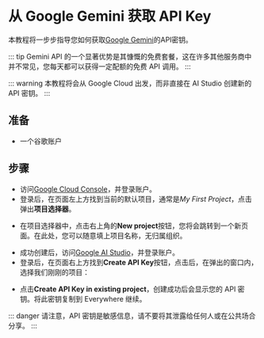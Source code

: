 <script lang="ts" setup>
  import HorizontalCenterImg from "/.vitepress/components/Common/HorizontalCenterImg.vue";
</script>

# 从 Google Gemini 获取 API Key

本教程将一步步指导您如何获取[Google Gemini](https://cloud.google.com/gemini)的API密钥。

::: tip
Gemini API 的一个显著优势是其慷慨的免费套餐，这在许多其他服务商中并不常见，您每天都可以获得一定配额的免费 API 调用。
:::

::: warning
本教程将会从 Google Cloud 出发，而非直接在 AI Studio 创建新的 API 密钥。
:::

## 准备

- 一个谷歌账户

## 步骤

- 访问[Google Cloud Console](https://console.cloud.google.com/)，并登录账户。
- 登录后，在页面左上方找到当前的默认项目，通常是*My First Project*，点击弹出**项目选择器**。

<HorizontalCenterImg
    src="/model-provider/google/project-manager.webp"
    alt="Project Manager"
    width="600px"
  />

- 在项目选择器中，点击右上角的**New project**按钮，您将会跳转到一个新页面。在此处，您可以随意填上项目名称，无归属组织。

<HorizontalCenterImg
    src="/model-provider/google/create-project.webp"
    alt="Create project"
    width="500px"
  />

- 成功创建后，访问[Google AI Studio](https://aistudio.google.com/app/apikey)，并登录账户。
- 登录后，在页面右上方找到**Create API Key**按钮，点击后，在弹出的窗口内，选择我们刚刚的项目：

<HorizontalCenterImg
    src="/model-provider/google/create-api-key-project-selection.webp"
    alt="Create API Key - Project Selection"
    width="400px"
  />

- 点击**Create API Key in existing project**，创建成功后会显示您的 API 密钥。将此密钥复制到 Everywhere 继续。

<HorizontalCenterImg
    src="/model-provider/google/api-key.webp"
    alt="API Key"
    width="600px"
  />

::: danger
请注意，API 密钥是敏感信息，请不要将其泄露给任何人或在公共场合分享。
:::